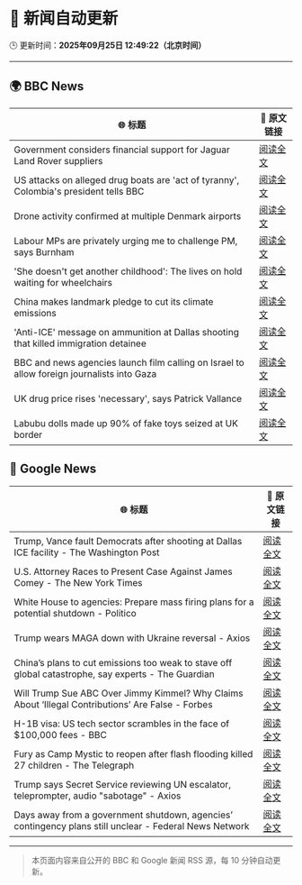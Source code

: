 # 🧠 新闻自动更新

🕒 更新时间：**2025年09月25日 12:49:22（北京时间）**

---

## 🌍 BBC News

| 🌐 标题 | 🔗 原文链接 |
|--------|-------------|
| Government considers financial support for Jaguar Land Rover suppliers | [阅读全文](https://www.bbc.com/news/articles/c62nv0xx32go?at_medium=RSS&at_campaign=rss) |
| US attacks on alleged drug boats are 'act of tyranny', Colombia's president tells BBC | [阅读全文](https://www.bbc.com/news/articles/cy8rjp178mno?at_medium=RSS&at_campaign=rss) |
| Drone activity confirmed at multiple Denmark airports | [阅读全文](https://www.bbc.com/news/articles/c7401vk4lgzo?at_medium=RSS&at_campaign=rss) |
| Labour MPs are privately urging me to challenge PM, says Burnham | [阅读全文](https://www.bbc.com/news/articles/c7v1m873mjyo?at_medium=RSS&at_campaign=rss) |
| 'She doesn't get another childhood': The lives on hold waiting for wheelchairs | [阅读全文](https://www.bbc.com/news/articles/cm2zwm8m41mo?at_medium=RSS&at_campaign=rss) |
| China makes landmark pledge to cut its climate emissions | [阅读全文](https://www.bbc.com/news/articles/cj4y159190go?at_medium=RSS&at_campaign=rss) |
| 'Anti-ICE' message on ammunition at Dallas shooting that killed immigration detainee | [阅读全文](https://www.bbc.com/news/articles/ckge9d26z1ro?at_medium=RSS&at_campaign=rss) |
| BBC and news agencies launch film calling on Israel to allow foreign journalists into Gaza | [阅读全文](https://www.bbc.com/news/articles/c8d7yrp80m8o?at_medium=RSS&at_campaign=rss) |
| UK drug price rises 'necessary', says Patrick Vallance | [阅读全文](https://www.bbc.com/news/articles/cre53qgey0eo?at_medium=RSS&at_campaign=rss) |
| Labubu dolls made up 90% of fake toys seized at UK border | [阅读全文](https://www.bbc.com/news/articles/c8645pdq4e0o?at_medium=RSS&at_campaign=rss) |

## 📰 Google News

| 🌐 标题 | 🔗 原文链接 |
|--------|-------------|
| Trump, Vance fault Democrats after shooting at Dallas ICE facility - The Washington Post | [阅读全文](https://news.google.com/rss/articles/CBMiiwFBVV95cUxPbUV6VERJNzNWU3FYaWtib3BXLVdacEZaaFVad0NoSXY2LUJXWkRHSkI5SFlGamhGcmlJaFdaM2FmdlNrb05uRTRVM2k3WlhEUkJDSk5ILWxnY093S0RuenFMY3dqQXl0VTRwR3hTbzg2TGZmSnVhN0hzU1phczUzZmxfLXA2YnFHMGEw?oc=5) |
| U.S. Attorney Races to Present Case Against James Comey - The New York Times | [阅读全文](https://news.google.com/rss/articles/CBMif0FVX3lxTE5HWHpsaDdXUW1oMjNwdDBhcWJGNDgtRzBIZ2VYcUlxeGpIMTVYalFmak5hdXp3ZU5WTXl2NW5MeHhxZWJURzZVZjdETVZBUkJWcEFvejdjako0TEtPV3AwYTk1WlJyckhCc1UxV19XNUFubmJWNHJfTGNBa1RxZEk?oc=5) |
| White House to agencies: Prepare mass firing plans for a potential shutdown - Politico | [阅读全文](https://news.google.com/rss/articles/CBMihAFBVV95cUxQc193d24xa2pZN1ZaeXhlVEliX3B4TU1VRFBmVmlMX2RUSWNUQk1Da0FjMEhuYUFxbTc4QVdrMWR6ZEwwWS15YjlRZFZtQzdfQmFGOWViX0sxRFNNVm96Q255ZFZNX1hibXgycndZb3pTMmdOUGEwYUduOWdiZjFrYXJubEI?oc=5) |
| Trump wears MAGA down with Ukraine reversal - Axios | [阅读全文](https://news.google.com/rss/articles/CBMieEFVX3lxTE5oaW9xTGstSzdyUmRFeG1odzhTU0dBNzNvN210Z3BNcnpqcDlRZnN2NXBwb3RwZXFWN0ZKZko5T1dSUlU5UEF2ZEZNWWdndDFXNk5sTXhmTVlnQmNhRW9vN2oxVnJuRHpkZkpfLXczVHdfQ0J0eGdrbQ?oc=5) |
| China’s plans to cut emissions too weak to stave off global catastrophe, say experts - The Guardian | [阅读全文](https://news.google.com/rss/articles/CBMizgFBVV95cUxPTkp2MTdydDUwbEFWQWVWU3ZsNHEyVG5kZHZQdjNmZFRwcHBRcUNmN3dCVTRSc251T1NQaUc3VjZXZ1h6cVJ4UXZEYzFMVXVUbDh0cThfd3BXVVJUeFlBYTFUS0FtOEZfZ3RXUUdvV2ZSYkNOUTY2Z0tsWDBKN1JraUpTVFVnMF9NanVLYVVrUjBwNkNiQzQyYzJlNGlfMlNsNk1yb2U0N1FVYktDQ1pKV0xBMUFNMXBlOXFyUmpINlBqSWZWVmxoR0RYbVFwUQ?oc=5) |
| Will Trump Sue ABC Over Jimmy Kimmel? Why Claims About ‘Illegal Contributions’ Are False - Forbes | [阅读全文](https://news.google.com/rss/articles/CBMi8gFBVV95cUxON0E0YjZjb0FYckJOeWVRWVJxX20wdU5ESHBPaEFLNm9nUmMtSW9CSWg5WEctdUZ3dV92NTZnV0hIQmI1VFpYbDRvbzFCOHpJRUFTLUMwbDBOX25LbXdYZnhmZEJPU2d4M2oxV2lobmx6Tlk1YmQ3QU9xQVNORjg1cHpfS1M1a3pXbm5qeEEtVlJZNng2Rm5KckpjR1ZuaUl3QnNiZktWc0RPMHhpRVZvVDJYa3BMZ0NNWmFDckZHVmI0NzVhb3dTb0VmZWJVWVJQanNfYVQzaUY4OFdXcmxvRklyX0RhaDNwLVFmd2V2dy1rQQ?oc=5) |
| H-1B visa: US tech sector scrambles in the face of $100,000 fees - BBC | [阅读全文](https://news.google.com/rss/articles/CBMiWkFVX3lxTE1FZjdrTGJ3cGZTcDQ5SWVrYmYxNHJHODgxYnp3Qzl3Tkg1WTF4ZDFrNUpGZFdULXJFLVpPelg3RThnS0loT2RQY1VycWJUZ2JfTUlOVWNLZWFUZ9IBX0FVX3lxTE14T0MxMm9yYW91QXZlNnFCcE5lMm9ocjlyRXJkQmxETU9DZjFfWXEyX0VrdUdQMGRKQmxFVjBBdXRoXzRlTjgxc3ZYOGdSbzJfZTdrNTJ2U2ZyMTRCbzFN?oc=5) |
| Fury as Camp Mystic to reopen after flash flooding killed 27 children - The Telegraph | [阅读全文](https://news.google.com/rss/articles/CBMilAFBVV95cUxQc1N0WmJiLWNTa21yLUd4eHVhZkZrVDI1QnVTd3lxcnJCakJkNDdFVU5nSDlzUWhRaEhQaVNVZ0tmN3lnQWJOUHQxUmRQckhJYnpIQkFLc0hZLWJUVEVmb3VWUjE0NWR2X0hCRlE3blh5RWVPQjZPSWxoaFBfbjcxZF9BdnZfY1hrWDhOcWtncVRGNEhH?oc=5) |
| Trump says Secret Service reviewing UN escalator, teleprompter, audio "sabotage" - Axios | [阅读全文](https://news.google.com/rss/articles/CBMijAFBVV95cUxPaUF1UDVqX2lZSnlxOVRkOHhIUHRZdnBpWnd0SXBXbDR3cmVfMElBRlM3SDhRNHRCdGI5R3N5RDVoT3pTbWc3eHdpR2h6Y0RtUGdlLW54a1lOcDZfNzZLMXN3SnFsNzE5VTZmMDNpUGhmNklHeDVuUDdORWhOSThKZkE3Qng1YjVLYkVhNg?oc=5) |
| Days away from a government shutdown, agencies’ contingency plans still unclear - Federal News Network | [阅读全文](https://news.google.com/rss/articles/CBMi0wFBVV95cUxOY3Z0anQ2YlUyRk5nQ3ZoMk8tbkJMbUJwTHJfZmdGS0N3Y3FfSFNwYkpXNlRBWU9SclZQSFVkUlNuV2g1U1otazJSNDlyUUVmNzQyalNsOGNFd0dJWTZHWjRIeFVPbWxTNGtoUmhEWUJaTzJMZ05DZThxWXFKNlFvcWwtMU5Yd0pkNmF0QkJZbGhlZDBKUUp2blVXSEhZZy1uMDRJMml1RXQ1bXIxM1daVXZINklLZEtRTTFtQTNEQkJqNHVIWWRSVTVZZ1g0Mk9iT2FB?oc=5) |

---
> 本页面内容来自公开的 BBC 和 Google 新闻 RSS 源，每 10 分钟自动更新。